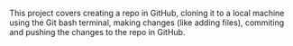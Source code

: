 This project covers creating a repo in GitHub, cloning it to a local machine using the Git bash terminal, making changes (like adding files), commiting and pushing the changes to the repo in GitHub.
